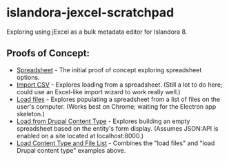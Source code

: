 # islandora-jexcel-scratchpad
 Exploring using jExcel as a bulk metadata editor for Islandora 8.

## Proofs of Concept:

- [Spreadsheet](spreadsheet.html) - The initial proof of concept exploring spreadsheet options.
- [Import CSV](papaparse.html) - Explores loading from a spreadsheet. (Still a lot to do here; could use an Excel-like import wizard to work really well.)
- [Load files](filedrag.html) - Explores populating a spreadsheet from a list of files on the user's computer. (Works best on Chrome; waiting for the Electron app skeleton.)
- [Load from Drupal Content Type](load_content_type.html) - Explores building an empty spreadsheet based on the entity's form display. (Assumes JSON:API is enabled on a site located at localhost:8000.)
- [Load Content Type and File List](combined.html) - Combines the "load files" and "load Drupal content type" examples above.

